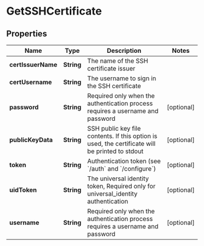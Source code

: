 

# GetSSHCertificate

## Properties

Name | Type | Description | Notes
------------ | ------------- | ------------- | -------------
**certIssuerName** | **String** | The name of the SSH certificate issuer | 
**certUsername** | **String** | The username to sign in the SSH certificate | 
**password** | **String** | Required only when the authentication process requires a username and password |  [optional]
**publicKeyData** | **String** | SSH public key file contents. If this option is used, the certificate will be printed to stdout |  [optional]
**token** | **String** | Authentication token (see &#x60;/auth&#x60; and &#x60;/configure&#x60;) |  [optional]
**uidToken** | **String** | The universal identity token, Required only for universal_identity authentication |  [optional]
**username** | **String** | Required only when the authentication process requires a username and password |  [optional]



